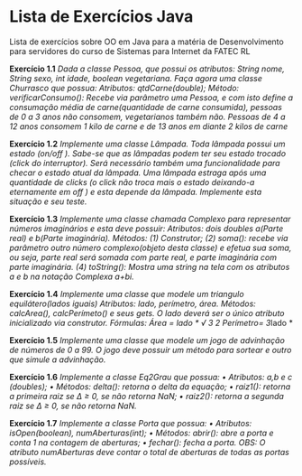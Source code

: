 # Lista de Exercícios Java
Lista de exercícios sobre OO em Java para a matéria de Desenvolvimento para servidores do curso de Sistemas para Internet da FATEC RL



**Exercício 1.1**
*Dada a classe Pessoa, que possui os atributos: String
nome, String sexo, int idade, boolean vegetariana. Faça agora uma
classe Churrasco que possua:
Atributos: qtdCarne(double);
Método: verificarConsumo(): Recebe via parâmetro uma Pessoa, e com
isto define a consumação média de carne(quantidade de carne consumida), pessoas de 0 a 3 anos não consomem, vegetarianos também não.
Pessoas de 4 a 12 anos consomem 1 kilo de carne e de 13 anos em diante 2 kilos de carne*


**Exercício 1.2**
*Implemente uma classe Lâmpada. Toda lâmpada possui um estado (on/off ). Sabe-se que as lâmpadas podem ter seu estado
trocado (click do interruptor). Será necessário também uma funcionalidade para checar o estado atual da lâmpada. Uma lâmpada estraga após
uma quantidade de clicks (o click não troca mais o estado deixando-a
eternamente em off ) e esta depende da lâmpada. Implemente esta situação e seu teste.*


**Exercício 1.3**
*Implemente uma classe chamada Complexo para representar números imaginários e esta deve possuir:
Atributos: dois doubles a(Parte real) e b(Parte imaginária).
Métodos:*
*(1) Construtor;
(2) soma(): recebe via parâmetro outro número complexo(objeto desta
classe) e efetua sua soma, ou seja, parte real será somada com
parte real, e parte imaginária com parte imaginária.
(4) toString(): Mostra uma string na tela com os atributos a e b na
notação Complexa a+bi.*


**Exercício 1.4**
*Implemente uma classe que modele um triangulo equilátero(lados iguais)
Atributos: lado, perímetro, área.
Métodos: calcArea(), calcPerímeto() e seus gets. O lado deverá ser
o único atributo inicializado via construtor.
Fórmulas:
Área = lado *
√
3
2
Perímetro= 3*lado  *


**Exercício 1.5**
*Implemente uma classe que modele um jogo de advinhação de números de 0 a 99. O jogo deve possuir um método para
sortear e outro que simule a advinhação.*


**Exercício 1.6**
*Implemente a classe Eq2Grau que possua:
• Atributos: a,b e c (doubles);
• Métodos: delta(): retorna o delta da equação;
• raiz1(): retorna a primeira raiz se ∆ ≥ 0, se não retorna NaN;
• raiz2(): retorna a segunda raiz se ∆ ≥ 0, se não retorna NaN.*


**Exercício 1.7**
*Implemente a classe Porta que possua:
• Atributos: isOpen(boolean), numAberturas(int);
• Métodos: abrir(): abre a porta e conta 1 na contagem de aberturas;
• fechar(): fecha a porta. OBS: O atributo numAberturas deve
contar o total de aberturas de todas as portas possíveis.*
